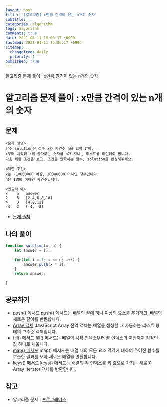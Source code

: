 ```yaml
---
layout: post
title: '[알고리즘] x만큼 간격이 있는 n개의 숫자'
subtitle: 
categories: algorithm
tags: algorithm
comments: true
date: 2021-04-11 16:00:17 +0900
lastmod: 2021-04-11 16:00:17 +0900
sitemap:
  changefreq: daily
  priority: 1
published: true
---
```


알고리즘 문제 풀이 : x만큼 간격이 있는 n개의 숫자<br />

# 알고리즘 문제 풀이 : x만큼 간격이 있는 n개의 숫자

## 문제 
```text
<문제 설명>
함수 solution은 정수 x와 자연수 n을 입력 받아, 
x부터 시작해 x씩 증가하는 숫자를 n개 지니는 리스트를 리턴해야 합니다. 
다음 제한 조건을 보고, 조건을 만족하는 함수, solution을 완성해주세요.

<제한 조건>
x는 -10000000 이상, 10000000 이하인 정수입니다.
n은 1000 이하인 자연수입니다.

<입출력 예>
x    n   answer
2    5   [2,4,6,8,10]
4    3   [4,8,12]
-4   2   [-4, -8]
```

* [문제 출처](https://programmers.co.kr/learn/courses/30/lessons/12954)



## 나의 풀이
```javascript
function solution(x, n) {
    let answer = [];
    
    for(let i = 1; i <= n; i++) {
        answer.push(x * i);
    }
    return answer;
    
}
```



## 공부하기
- [push() 메서드](https://developer.mozilla.org/ko/docs/Web/JavaScript/Reference/Global_Objects/Array/push) 
push() 메서드는 배열의 끝에 하나 이상의 요소를 추가하고, 배열의 새로운 길이를 반환합니다.
- [Array 객체](https://developer.mozilla.org/ko/docs/Web/JavaScript/Reference/Global_Objects/Array)
JavaScript Array 전역 객체는 배열을 생성할 때 사용하는 리스트 형태의 고수준 객체입니다.
- [fill() 메서드](https://developer.mozilla.org/ko/docs/Web/JavaScript/Reference/Global_Objects/Array/fill)
fill() 메서드는 배열의 시작 인덱스부터 끝 인덱스의 이전까지 정적인 값 하나로 채웁니다.
- [map() 메서드](https://developer.mozilla.org/ko/docs/Web/JavaScript/Reference/Global_Objects/Array/map)
map() 메서드는 배열 내의 모든 요소 각각에 대하여 주어진 함수를 호출한 결과를 모아 새로운 배열을 반환합니다.
- [keys() 메서드](https://developer.mozilla.org/ko/docs/Web/JavaScript/Reference/Global_Objects/Array/keys)
keys() 메서드는 배열의 각 인덱스를 키 값으로 가지는 새로운 Array Iterator 객체를 반환합니다.



## 참고
- 알고리즘 문제 : [프로그래머스](https://programmers.co.kr)